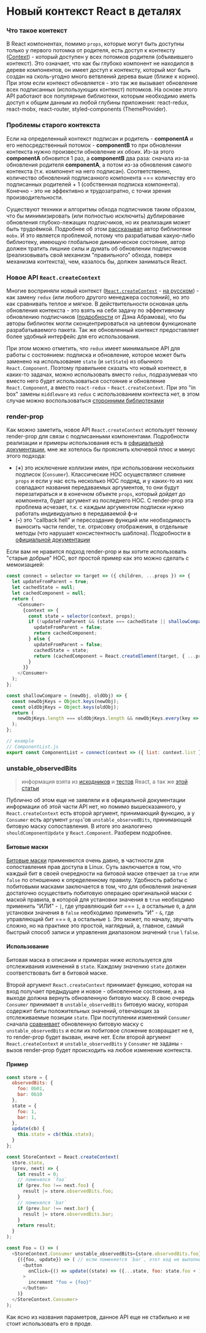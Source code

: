 # Новый контекст React в деталях

### Что такое контекст

В React компонентах, помимо `props`, которые могут быть доступны только у первого потомка от родителя, есть доступ к контексту ([Context](https://reactjs.org/docs/context.html)) - который доступен у всех потомков родителя (объявившего контекст). Это означает, что как бы глубоко компонент не находился в дереве компонентов, он имеет доступ к контексту, который мог быть создан на сколь-угодно много ветвлений дерева выше (ближе к корню). При этом если контекст обновляется - это так же вызывает обновление всех подписанных (использующих контекст) потомков. На основе этого API работают все популярные библиотеки, которым необходимо иметь доступ к общим данным из любой глубины приложения: react-redux, react-mobx, react-router, styled-components (ThemeProvider).

### Проблемы старого контекста

Если на определенный контекст подписан и родитель - **componentA** и его непосредственный потомок - **componentB** то при обновлении контекста нужно произвести обновление их обоих. Из-за этого **componentA** обновится 1 раз, а **componentB** два раза: сначала из-за обновления родителя **componentA**, а потом из-за обновления самого контекста (т.к. компонент на него подписан). Соответственно, количество обновлений подписанного компонента === количеству его подписанных родителей + 1 (собственная подписка компонента). Конечно - это не эффективно и трудозатратно, с точки зрения производительности.

Существуют техники и алгоритмы обхода подписчиков таким образом, что бы минимизировать (или полностью исключить) дублирование обновления глубоко-лежащих подписчиков, но их реализация может быть трудоёмкой. Подробнее об этом [рассказывал](https://youtu.be/TfxfRkNCnmk) автор библиотеки `mobx`. И это является проблемой, потому что разрабатывая какую-либо библиотеку, имеющую глобальное динамическое состояние, автор должен тратить лишние силы и думать об обновлении подписчиков (реализовывать свой механизм "правильного" обхода, поверх механизма контекста), чем, казалось бы, должен заниматься React.

### Новое API `React.createContext`

Многие восприняли новый контекст ([`React.createContext`](https://reactjs.org/docs/context.html) - [на русском](https://habrahabr.ru/company/ruvds/blog/348862/)) - как замену `redux` (или любого другого менеджера состояний), но это как сравнивать теплое и мягкое. В действительности основная цель обновления контекста - это взять на себя задачу по эффективному обновлению подписчиков ([подробности](https://twitter.com/dan_abramov/status/976486152197812229) от Дэна Абрамова), что бы авторы библиотек могли сконцентрироваться на целевом функционале разрабатываемого пакета. Так же обновленный контекст предоставляет более удобный интерфейс для его использования.

При этом можно отметить, что `redux` имеет минимальное API для работы с состоянием: подписка и обновление, которое может быть заменено на использование `state` (и `setState`) из обычного `React.Component`. Поэтому правильнее сказать что новый контекст, в каких-то задачах, можно использовать вместо `redux`, подразумевая что вместо него будет использоваться состояние и обновление `React.Component`, а вместо `react-redux` - `React.createContext`. При это "in box" замены `middleware` из `redux` с использованием контекста нет, в этом случае можно воспользоваться [сторонними библиотеками](https://github.com/didierfranc/react-waterfall#redux-devtools)

### render-prop

Как можно заметить, новое API `React.createContext` использует технику render-prop для связи с подписанными компонентами. Подробности реализации и примеры использования есть в [официальной документации](https://reactjs.org/docs/render-props.html), мне же хотелось бы прояснить ключевой плюс и минус этого подхода:

* (**+**) это исключение коллизии имен, при использовании нескольких подписок (`Consumer`). Классические HOC осуществляют слияние `props` и если у нас есть несколько HOC подряд, и у каких-то из них совпадают названия передаваемых аргументов, то они будут перезатираться и в конечном объекте `props`, который дойдет до компонента, будет аргумент из последнего HOC. С render-prop эта проблема исчезает, т.к. с каждым аргументом подписки нужно работать индивидуально в передаваемой ф-и
* (**-**) это "callback hell" и пересоздание функций или необходимость выносить части render, т.е. отрисовку отображения, в отдельные методы (что нарушает консистентность шаблона). Подробности в [официальной документации](https://reactjs.org/docs/render-props.html#be-careful-when-using-render-props-with-reactpurecomponent)

Если вам не нравится подход render-prop и вы хотите использовать "старые добрые" HOC, вот простой пример как это можно сделать с мемоизацией:

```javascript
const connect = selector => target => ({ children, ...props }) => {
  let updateFromParent = true;
  let cachedState = null;
  let cachedComponent = null;
  return (
    <Consumer>
      {context => {
        const state = selector(context, props);
        if (!updateFromParent && (state === cachedState || shallowCompare(state, cachedState))) {
          updateFromParent = false;
          return cachedComponent;
        } else {
          updateFromParent = false;
          cachedState = state;
          return (cachedComponent = React.createElement(target, { ...props, ...state }, children));
        }
      }}
    </Consumer>
  );
};

const shallowCompare = (newObj, oldObj) => {
  const newObjKeys = Object.keys(newObj);
  const oldObjKeys = Object.keys(oldObj);
  return (
    newObjKeys.length === oldObjKeys.length && newObjKeys.every(key => newObj[key] === oldObj[key])
  );
};

// example
// ComponentList.js
export const ComponentList = connect(context => ({ list: context.list }))(ComponentList_raw);
```

### unstable_observedBits

> информация взята из [исходников](https://github.com/facebook/react/blob/4ccf58a94dce323718540b8185a32070ded6094b/packages/react/src/ReactContext.js#L18) и [тестов](https://github.com/facebook/react/blob/4ccf58a94dce323718540b8185a32070ded6094b/packages/react-reconciler/src/__tests__/ReactNewContext-test.internal.js#L498-L526) React, а так же [этой статьи](https://medium.com/@koba04/a-secret-parts-of-react-new-context-api-e9506a4578aa)

Публично об этом еще не заявляли и в официальной документации информации об этой части API нет, но помимо вышесказанного, у `React.createContext` есть второй аргумент, принимающий функцию, а у `Consumer` есть аргумент `props`'ов `unstable_observedBits`, принимающий битовую маску сопоставления. В итоге это аналогично `shouldComponentUpdate` у `React.Component`. Разберем подробнее.

#### Битовые маски
[Битовые маски](https://ru.wikipedia.org/wiki/Битовая_маска) применяются очень давно, в частности для сопоставления прав доступа в Linux. Суть заключается в том, что каждый бит в своей очередности на битовой маске отвечает за `true` или `false` по отношению к определенному правилу. Удобность работы с побитовыми масками заключается в том, что для обновления значения достаточно осуществить побитовую операцию оригинальной маски с маской правила, в которой для установки значения в `true` необходимо применить "ИЛИ" - `|`, где управляющий бит === `1`, а остальные `0`, а для установки значения в `false` необходимо применить "И" - `&`, где управляющий бит === `0`, а остальные `1`. Это может, по началу, звучать сложно, но на практике это простой, наглядный, а, главное, самый быстрый способ записи и управления диапазоном значений `true` \ `false`.

#### Использование
Битовая маска в описании и примерах ниже используется для отслеживания изменений в `state`. Каждому значению `state` должен соответствовать бит в битовой маске.

Второй аргумент `React.createContext` принимает функцию, которая на вход получает предыдущее и новое - обновленное состояние, а на выходе должна вернуть обновленную битовую маску. В свою очередь `Consumer` принимает в `unstable_observedBits` битовую маску, которая содержит биты положительных значений, отвечающих за отслеживаемые позиции `state`. При поступлении изменений `Consumer` сначала [сравнивает](https://github.com/facebook/react/blob/4ccf58a94dce323718540b8185a32070ded6094b/packages/react-reconciler/src/ReactFiberBeginWork.js#L988) обновленную битовую маску с `unstable_observedBits` и если их побитовое сложение возвращает не `0`, то render-prop будет вызван, иначе нет. Если второй аргумент `React.createContext` и `unstable_observedBits` у `Consumer` не заданы - вызов render-prop будет происходить на любое изменение контекста.

#### Пример

```javascript
const store = {
  observedBits: {
    foo: 0b01,
    bar: 0b10
  },
  state = {
    foo: 1,
    bar: 1,
  },
  update(cb) {
    this.state = cb(this.state);
  }
};

const StoreContext = React.createContext(
  store.state,
  (prev, next) => {
    let result = 0;
    // поменялся `foo`
    if (prev.foo !== next.foo) {
      result |= store.observedBits.foo;
    }
    // поменялся `bar`
    if (prev.bar !== next.bar) {
      result |= store.observedBits.bar;
    }
    return result;
  }
);

const Foo = () => (
  <StoreContext.Consumer unstable_observedBits={store.observedBits.foo}>
    {({foo, update}) => ( // если поменяется `bar`, этот код не выполнится
      <button
        onClick={() => update((state) => ({...state, foo: state.foo + 1}))}
      >
        increment "foo = {foo}"
      </button>
    )}
  </StoreContext.Consumer>
);
```

Как ясно из названия параметров, данное API еще не стабильно и не стоит использовать его в проде.